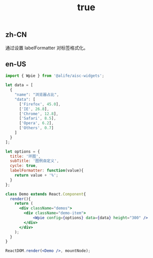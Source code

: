 ﻿---
order: 1
title:
  zh-CN: 标签格式化
  en-US: Label
---

## zh-CN

通过设置 labelFormatter 对标签格式化。

## en-US


````jsx
import { Wpie } from '@alife/aisc-widgets';

let data = [
  {
    "name": "浏览器占比",
    "data": [
      ['Firefox', 45.0],
      ['IE', 26.8],
      ['Chrome', 12.8],
      ['Safari', 8.5],
      ['Opera', 6.2],
      ['Others', 0.7]
    ]
  }
];

let options = {
  title: '环图',
  subTitle: '图例自定义',
  cycle: true,
  labelFormatter: function(value){
    return value + '%';
  }
};

class Demo extends React.Component{
  render(){
    return (
      <div className="demos">
        <div className="demo-item">
            <Wpie config={options} data={data} height="300" />
        </div>
      </div>
    );
  }
}

ReactDOM.render(<Demo />, mountNode);
````
